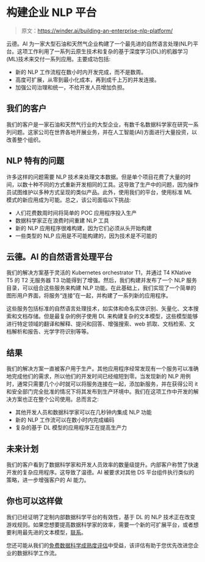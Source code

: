 # 构建企业 NLP 平台

> 原文：<https://winder.ai/building-an-enterprise-nlp-platform/>

云德。AI 为一家大型石油和天然气企业构建了一个最先进的自然语言处理(NLP)平台。这项工作利用了一系列云原生技术和复杂的基于深度学习(DL)的机器学习(ML)技术来交付一系列应用。主要成功包括:

*   新的 NLP 工作流程在数小时内开发完成，而不是数周。
*   高度可扩展，从零到最小化成本，再到成千上万的并发连接。
*   加强公司治理和统一，不给开发人员增加负担。

## 我们的客户

我们的客户是一家石油和天然气行业的大型企业，有数千名数据科学家在研究一系列问题。这家公司在世界各地开展业务，并在人工智能(AI)方面进行大量投资，以改善整个组织。

## NLP 特有的问题

许多这样的问题需要 NLP 技术来处理文本数据。但是单个项目花费了大量的时间，以数十种不同的方式重新开发相同的工具。这导致了生产中的问题，因为操作员试图维护以多种方式呈现的类似产品。此外，使用我们的平台，使用标准 ML 模式的新应用成为可能。总之，该公司面临以下挑战:

*   人们花费数周时间将简单的 POC 应用程序投入生产
*   数据科学家正在浪费时间重建 NLP 工具
*   新的 NLP 应用程序很难构建，因为它们必须从头开始构建
*   一些类型的 NLP 应用是不可能构建的，因为技术是不可能的

## 云德。AI 的自然语言处理平台

我们的解决方案基于灵活的 Kubernetes orchestrator T1，并通过 T4 KNative T5 的 T2 无服务器 T3 功能得到了增强。然后，我们构建并发布了一个 NLP 服务目录，可以组合这些服务来构建 NLP 功能。在此基础上，我们实现了一个简单的图形用户界面，将服务“连接”在一起，并构建了一系列新的应用程序。

这些服务包括标准的自然语言处理技术，如实体和命名实体识别、矢量化、文本搜索和文档存储。但是最复杂的例子使用 DL 来构建复杂的文本模型，这些模型能够进行特定领域的翻译和解释、提问和回答、增强搜索、web 抓取、文档检索、文档解析和报告、光学字符识别等等。

## 结果

我们的解决方案一直被客户用于生产。其他应用程序经常发现有一个服务可以准确地完成他们的需求，所以他们的开发时间已经缩短到零。当发现新的 NLP 用例时，通常只需要几个小时就可以将服务连接在一起，添加新服务，并在获得公司 it 和安全部门完全批准的情况下将其发布到生产环境中。我们在这项工作中开发的解决方案也正在整个公司使用。总而言之:

*   其他开发人员和数据科学家可以在几秒钟内集成 NLP 功能
*   新的 NLP 工作流可以在数小时内完成编码
*   复杂的基于 DL 模型的应用程序正在提高生产力

## 未来计划

我们的客户看到了数据科学家和开发人员效率的数量级提升。内部客户称赞了快速开发的复杂应用程序。这导致了温德。AI 被要求对其他 DS 平台组件执行类似的策略，进一步增强客户的 AI 能力。

## 你也可以这样做

我们已经证明了定制内部数据科学平台的有效性，基于 DL 的 NLP 技术正在改变游戏规则。如果您想要提高数据科学家的效率，需要一个新的可扩展平台，或者想要利用最先进的文本模型，[联系](https://winder.ai/about/contact/)。

您还可能从我们的[免费数据科学成熟度评估](https://winder.ai/services/data-science/)中受益，该评估有助于您优先改进您企业的数据科学工作流。